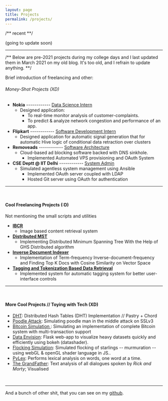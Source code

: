 ```yaml
---
layout: page
title: Projects
permalink: /projects/
---
```


/** recent **/

(going to update soon)

----
/** Below are pre-2021 projects during my college days and I last updated them in March 2021 on my old blog. It's too old, and I refrain to update anything.
**/

Brief introduction of freelancing and other:

###### Money-Shot Projects (XD)

- <b>Nokia</b> ------------ <ins>Data Science Intern</ins>
  - Designed application:
    - To real-time monitor analysis of customer-complaints.
    - To predict & analyze network congestion and performance of an app.
- <b>Flipkart</b> ------------ <ins>Software Development Intern</ins>
  - Designed application for automatic signal generation that for automatic Hive logic of conditional data retraction over clusters
- <b>Removeads</b> ------------ <ins>Software Architecture</ins>
  - Cloud-based ad blocking software backed with DNS sinkhole.
    - Implemented Automated VPS provisioning and OAuth System
- <b>CSE Deptt @ IIT Delhi</b> ------------ <ins>System Admin</ins>
  - Simulated agentless system management using Ansible
    - Implemented OAuth server coupled with LDAP
    - Hosted Git server using OAuth for authentication

<hr>
<br>

#### Cool Freelancing Projects (:D)
Not mentioning the small scripts and utilities

- [<b>IBCR</b>](https://github.com/techcentaur/IBCR)
  - Image based content retrieval system
- [<b>Distributed MST</b>](https://github.com/techcentaur/Distributed-MST)
  - Implementing Distributed Minimum Spanning Tree With the Help of GHS Distributed algorithm
- [<b>Inverse Document Indexer</b>](https://github.com/techcentaur/TF-IDF)
  - Implementation of Term-frequency Inverse-document-frequency and Finding Top K Docs with Cosine Similarity on Vector Space
- [<b>Tagging and Tokenization Based Data Retrieval</b>](#)
  - Implemented system for automatic tagging system for better user-interface controls
<hr>
<br>

#### More Cool Projects // Toying with Tech (XD)

- [DHT](https://github.com/techcentaur/DHT): Distributed Hash Tables (DHT) Implementation // Pastry + Chord
- [Poodle Attack](https://github.com/techcentaur/poodle-attack): Simulating poodle man in the middle attack on SSLv3
- [Bitcoin Simulation
](https://github.com/techcentaur/Bitcoin-Simulation): Simulating an implementation of complete Bitcoin system with multi-transaction support
- [Data Envision](https://github.com/techcentaur/Data-Envision): Flask web-app to visualize heavy datasets quickly and efficiently using bokeh (datashader).
- [Flocking Simulation](https://github.com/techcentaur/Flocking-Simulation): Simulated flocking of starlings -- murmuration -- using webGL & openGL shader language in JS..
- [PyLex](https://github.com/techcentaur/PyLex): Performs lexical analysis on words, one word at a time.
- [The GrandFather](https://github.com/techcentaur/The-GrandFather): Text analysis of all dialogues spoken by _Rick and Morty_; Visualised

<br>
<hr>

And a bunch of other shit, that you can see on my [github](https://github.com/techcentaur/).

<!-- Place this tag in your head or just before your close body tag. -->
<script async defer src="https://buttons.github.io/buttons.js"></script>
